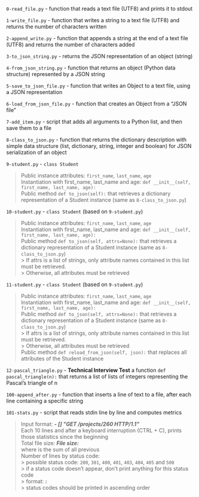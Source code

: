 `0-read_file.py` - function that reads a text file (UTF8) and prints it to stdout

`1-write_file.py` - function that writes a string to a text file (UTF8) and returns the number of characters written

`2-append_write.py` - function that appends a string at the end of a text file (UTF8) and returns the number of characters added

`3-to_json_string.py` - returns the JSON representation of an object (string)

`4-from_json_string.py` - function that returns an object (Python data structure) represented by a JSON string

`5-save_to_json_file.py` - function that writes an Object to a text file, using a JSON representation

`6-load_from_json_file.py` -  function that creates an Object from a “JSON file”

`7-add_item.py` - script that adds all arguments to a Python list, and then save them to a file

`8-class_to_json.py` - function that returns the dictionary description with simple data structure (list, dictionary, string, integer and boolean) for JSON serialization of an object

`9-student.py` - `class Student`
> Public instance attributes: `first_name`, `last_name`, `age`\
> Instantiation with first_name, last_name and age: `def __init__(self, first_name, last_name, age):`\
> Public method `def to_json(self):` that retrieves a dictionary representation of a Student instance (same as `8-class_to_json.py`) 

`10-student.py` - `class Student` (based on `9-student.py`)
> Public instance attributes: `first_name`, `last_name`, `age`\
> Instantiation with first_name, last_name and age: `def __init__(self, first_name, last_name, age):`\
> Public method `def to_json(self, attrs=None):` that retrieves a dictionary representation of a Student instance (same as `8-class_to_json.py`)\
    > If attrs is a list of strings, only attribute names contained in this list must be retrieved.\
    > Otherwise, all attributes must be retrieved

`11-student.py` - `class Student` (based on `9-student.py`)
> Public instance attributes: `first_name`, `last_name`, `age`\
> Instantiation with first_name, last_name and age: `def __init__(self, first_name, last_name, age):`\
> Public method `def to_json(self, attrs=None):` that retrieves a dictionary representation of a Student instance (same as `8-class_to_json.py`)\
    > If attrs is a list of strings, only attribute names contained in this list must be retrieved.\
    > Otherwise, all attributes must be retrieved\
> Public method `def reload_from_json(self, json):` that replaces all attributes of the Student instance

`12-pascal_triangle.py` - **Technical Interview Test** a function `def pascal_triangle(n):` that returns a list of lists of integers representing the Pascal’s triangle of n

`100-append_after.py` - function that inserts a line of text to a file, after each line containing a specific string

`101-stats.py` - script that reads stdin line by line and computes metrics
> Input format: ***<IP Address> - [<date>] "GET /projects/260 HTTP/1.1" <status code> <file size>***\
> Each 10 lines and after a keyboard interruption (CTRL + C), prints those statistics since the beginning\
> Total file size: ***File size: <total size>*** \
> where is the sum of all previous\
> Number of lines by status code:\
    > possible status code: `200`, `301`, `400`, `401`, `403`, `404`, `405` and `500` \
    > if a status code doesn’t appear, don’t print anything for this status code\
    > format: ***<status code>: <number>*** \
    > status codes should be printed in ascending order